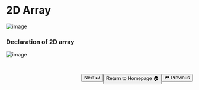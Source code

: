 # 2D Array

![image](https://user-images.githubusercontent.com/72748315/208665150-048d8084-0f4f-4991-b917-df7658a136c3.png)

### Declaration of 2D array

![image](https://user-images.githubusercontent.com/72748315/208665218-98e3a360-5136-4bed-87ac-2efe53ab8dc1.png)

<a style="float:right; margin-top: 30px"
 href='./Multi-Dimensional  Array.md'>
<button>⏮ Previous</button>
</a>
<a style="float: right; margin-top:30px"
 href='../../README.md'>
<button>Return to Homepage 🏠</button>
</a>
<a style="float:right; margin-top: 30px"
 href='./3D-Array.md'>
<button>Next ⏭</button>
</a>
